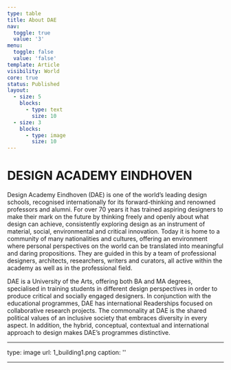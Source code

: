 ```yaml
---
type: table
title: About DAE
nav:
  toggle: true
  value: '3'
menu:
  toggle: false
  value: 'false'
template: Article
visibility: World
core: true
status: Published
layout:
  - size: 5
    blocks:
      - type: text
        size: 10
  - size: 3
    blocks:
      - type: image
        size: 10
---
```


# DESIGN ACADEMY EINDHOVEN

Design Academy Eindhoven (DAE) is one of the world’s leading design schools, recognised internationally for its forward-thinking and renowned professors and alumni. For over 70 years it has trained aspiring designers to make their mark on the future by thinking freely and openly about what design can achieve, consistently exploring design as an instrument of material, social, environmental and critical innovation. Today it is home to a community of many nationalities and cultures, offering an environment where personal perspectives on the world can be translated into meaningful and daring propositions. They are guided in this by a team of professional designers, architects, researchers, writers and curators, all active within the academy as well as in the professional field.

DAE is a University of the Arts, offering both BA and MA degrees, specialised in training students in different design perspectives in order to produce critical and socially engaged designers. In conjunction with the educational programmes, DAE has international Readerships focused on collaborative research projects. The commonality at DAE is the shared political values of an inclusive society that embraces diversity in every aspect. In addition, the hybrid, conceptual, contextual and international approach to design makes DAE’s programmes distinctive.

---

type: image
url: 1_building1.png
caption: ''

---
